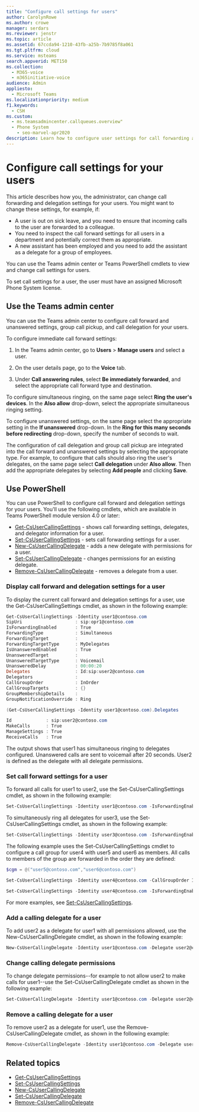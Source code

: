 ```yaml
---
title: "Configure call settings for users"
author: CarolynRowe
ms.author: crowe
manager: serdars
ms.reviewer: jenstr
ms.topic: article
ms.assetid: 67ccda94-1210-43fb-a25b-7b9785f8a061
ms.tgt.pltfrm: cloud
ms.service: msteams
search.appverid: MET150
ms.collection: 
  - M365-voice
  - m365initiative-voice
audience: Admin
appliesto: 
  - Microsoft Teams
ms.localizationpriority: medium
f1.keywords: 
  - CSH
ms.custom: 
  - ms.teamsadmincenter.callqueues.overview"
  - Phone System
    - seo-marvel-apr2020
description: Learn how to configure user settings for call forwarding and delegation.
---
```

# Configure call settings for your users

This article describes how you, the administrator, can change call forwarding and delegation settings for your users. You might want to change these settings, for example, if:

- A user is out on sick leave, and you need to ensure that incoming calls to the user are forwarded to a colleague.
- You need to inspect the call forward settings for all users in a department and potentially correct them as appropriate.
- A new assistant has been employed and you need to add the assistant as a delegate for a group of employees.

You can use the Teams admin center or Teams PowerShell cmdlets to view and change call settings for users.

To set call settings for a user, the user must have an assigned Microsoft Phone System license.

## Use the Teams admin center

You can use the Teams admin center to configure call forward and unanswered settings, group call pickup, and call delegation for your users.

To configure immediate call forward settings:

1. In the Teams admin center, go to **Users** > **Manage users** and select a user.

2. On the user details page, go to the **Voice** tab.

3. Under **Call answering rules**, select **Be immediately forwarded**, and select the appropriate call forward type and destination.

To configure simultaneous ringing, on the same page select **Ring the user's devices**. In the **Also allow** drop-down, select the appropriate simultaneous ringing setting.

To configure unanswered settings, on the same page select the appropriate setting in the **If unanswered** drop-down. In the **Ring for this many seconds before redirecting** drop-down, specify the number of seconds to wait.

The configuration of call delegation and group call pickup are integrated into the call forward and unanswered settings by selecting the appropriate type. For example, to configure that calls should also ring the user's delegates, on the same page select **Call delegation** under **Also allow**. Then add the appropriate delegates by selecting **Add people** and clicking **Save**.

## Use PowerShell

You can use PowerShell to configure call forward and delegation settings for your users.  You'll use the following cmdlets, which are available in Teams PowerShell module version 4.0 or later:

- [Get-CsUserCallingSettings](/powershell/module/teams/get-csusercallingsettings?view=teams-ps) - shows call forwarding settings, delegates, and delegator information for a user.
- [Set-CsUserCallingSettings](/powershell/module/teams/set-csusercallingsettings?view=teams-ps) - sets call forwarding settings for a user.
- [New-CsUserCallingDelegate](/powershell/module/teams/new-csusercallingdelegate?view=teams-ps) - adds a new delegate with permissions for a user.
- [Set-CsUserCallingDelegate](/powershell/module/teams/set-csusercallingdelegate?view=teams-ps) - changes permissions for an existing delegate.
- [Remove-CsUserCallingDelegate](/powershell/module/teams/remove-csusercallingdelegate?view=teams-ps) - removes a delegate from a user.

### Display call forward and delegation settings for a user

To display the current call forward and delegation settings for a user, use the  Get-CsUserCallingSettings cmdlet, as shown in the following example:

```PowerShell
Get-CsUserCallingSettings -Identity user1@contoso.com
SipUri                    : sip:opr1@contoso.com
IsForwardingEnabled       : True
ForwardingType            : Simultaneous
ForwardingTarget          :
ForwardingTargetType      : MyDelegates
IsUnansweredEnabled       : True
UnansweredTarget          :
UnansweredTargetType      : Voicemail
UnansweredDelay           : 00:00:20
Delegates                 : Id:sip:user2@contoso.com
Delegators                : 
CallGroupOrder            : InOrder
CallGroupTargets          : {}
GroupMembershipDetails    :
GroupNotificationOverride : Ring

(Get-CsUserCallingSettings -Identity user1@contoso.com).Delegates

Id             : sip:user2@contoso.com
MakeCalls      : True
ManageSettings : True
ReceiveCalls   : True
```

The output shows that user1 has simultaneous ringing to delegates configured. Unanswered calls are sent to voicemail after 20 seconds. User2 is defined as the delegate with all delegate permissions.

### Set call forward settings for a user

To forward all calls for user1 to user2, use the Set-CsUserCallingSettings cmdlet, as shown in the following example:

```PowerShell
Set-CsUserCallingSettings -Identity user1@contoso.com -IsForwardingEnabled $true -ForwardingType Immediate -ForwardingTargetType SingleTarget -ForwardingTarget user2@contoso.com
```

To simultaneously ring all delegates for user3, use the Set-CsUserCallingSettings cmdlet, as shown in the following example:

```PowerShell
Set-CsUserCallingSettings -Identity user3@contoso.com -IsForwardingEnabled $true -ForwardingType Simultaneous -ForwardingTargetType MyDelegates
```

The following example uses the Set-CsUserCallingSettings cmdlet to configure a call group for user4 with user5 and user6 as members. All calls to members of the group are forwarded in the order they are defined:

```PowerShell
$cgm = @("user5@contoso.com","user6@contoso.com")

Set-CsUserCallingSettings -Identity user4@contoso.com -CallGroupOrder InOrder -CallGroupTargets $cgm

Set-CsUserCallingSettings -Identity user4@contoso.com -IsForwardingEnabled $true -ForwardingType Immediate -ForwardingTargetType Group
```

For more examples, see [Set-CsUserCallingSettings](/powershell/module/teams/get-csusercallingsettings?view=teams-ps).

### Add a calling delegate for a user

To add user2 as a delegate for user1 with all permissions allowed, use the New-CsUserCallingDelegate cmdlet, as shown in the following example:

```PowerShell
New-CsUserCallingDelegate -Identity user1@contoso.com -Delegate user2@contoso.com -MakeCalls $true -ReceiveCalls $true -ManageSettings $true
```

### Change calling delegate permissions

To change delegate permissions--for example to not allow user2 to make calls for user1--use the Set-CsUserCallingDelegate cmdlet as shown in the following example:

```PowerShell
Set-CsUserCallingDelegate -Identity user1@contoso.com -Delegate user2@contoso.com -MakeCalls $false
```

### Remove a calling delegate for a user

To remove user2 as a delegate for user1, use the Remove-CsUserCallingDelegate cmdlet, as shown in the following example: 

```PowerShell
Remove-CsUserCallingDelegate -Identity user1@contoso.com -Delegate user2@contoso.com
```

## Related topics

- [Get-CsUserCallingSettings](/powershell/module/teams/get-csusercallingsettings?view=teams-ps) 
- [Set-CsUserCallingSettings](/powershell/module/teams/set-csusercallingsettings?view=teams-ps) 
- [New-CsUserCallingDelegate](/powershell/module/teams/new-csusercallingdelegate?view=teams-ps) 
- [Set-CsUserCallingDelegate](/powershell/module/teams/set-csusercallingdelegate?view=teams-ps) 
- [Remove-CsUserCallingDelegate](/powershell/module/teams/remove-csusercallingdelegate?view=teams-ps) 
